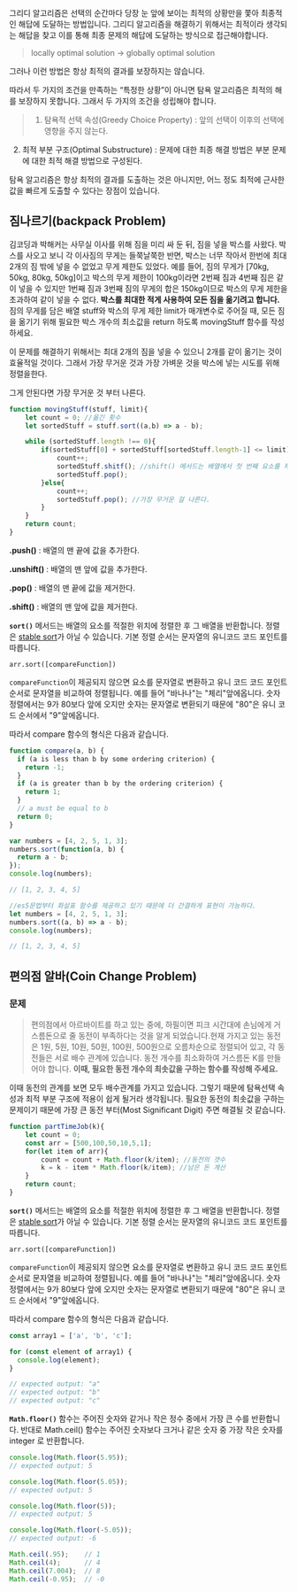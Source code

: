 그리디 알고리즘은 선택의 순간마다 당장 눈 앞에 보이는 최적의 상황만을 쫓아 최종적인 해답에 도달하는 방법입니다. 
그리디 알고리즘을 해결하기 위해서는 최적이라 생각되는 해답을 찾고 이를 통해 최종 문제의 해답에 도달하는 방식으로 접근해야합니다. 

> locally optimal solution → globally optimal solution 

그러나 이런 방법은 항상 최적의 결과를 보장하지는 않습니다. 

따라서 두 가지의 조건을 만족하는 “특정한 상황”이 아니면 탐욕 알고리즘은 최적의 해를 보장하지 못합니다. 그래서 두 가지의 조건을 성립해야 합니다. 

> 1. 탐욕적 선택 속성(Greedy Choice Property) : 앞의 선택이 이후의 선택에 영향을 주지 않는다. 
2. 최적 부분 구조(Optimal Substructure) : 문제에 대한 최종 해결 방법은 부분 문제에 대한 최적 해결 방법으로 구성된다. 

탐욕 알고리즘은 항상 최적의 결과를 도출하는 것은 아니지만, 어느 정도 최적에 근사한 값을 빠르게 도출할 수 있다는 장점이 있습니다. 

## 짐나르기(backpack Problem)
> 
김코딩과 박해커는 사무실 이사를 위해 짐을 미리 싸 둔 뒤, 짐을 넣을 박스를 사왔다. 박스를 사오고 보니 각 이사짐의 무게는 들쭉날쭉한 반면, 박스는 너무 작아서 한번에 최대 2개의 짐 밖에 넣을 수 없었고 무게 제한도 있었다.
예를 들어, 짐의 무게가 [70kg, 50kg, 80kg, 50kg]이고 박스의 무게 제한이 100kg이라면 2번째 짐과 4번째 짐은 같이 넣을 수 있지만 1번째 짐과 3번째 짐의 무게의 합은 150kg이므로 박스의 무게 제한을 초과하여 같이 넣을 수 없다.
**박스를 최대한 적게 사용하여 모든 짐을 옮기려고 합니다.**
짐의 무게를 담은 배열 stuff와 박스의 무게 제한 limit가 매개변수로 주어질 때, 모든 짐을 옮기기 위해 필요한 박스 개수의 최소값을 return 하도록 movingStuff 함수를 작성하세요.

이 문제를 해결하기 위해서는 최대 2개의 짐을 넣을 수 있으니 2개를 같이 옮기는 것이 효율적일 것이다. 그래서 가장 무거운 것과 가장 가벼운 것을 박스에 넣는 시도를 위해 정렬을한다. 

그게 안된다면 가장 무거운 것 부터 나른다.

```jsx
function movingStuff(stuff, limit){
	let count = 0; //옮긴 횟수
	let sortedStuff = stuff.sort((a,b) => a - b);

	while (sortedStuff.length !== 0){
		if(sortedStuff[0] + sortedStuff[sortedStuff.length-1] <= limit){
			count++;
			sortedStuff.shitf(); //shift() 메서드는 배열에서 첫 번째 요소를 제거하고, 제거된 요소를 반환합니다. 이 메서드는 배열의 길이를 변하게 합니다.
			sortedStuff.pop();
		}else{
			count++;
			sortedStuff.pop(); //가장 무거운 걸 나른다.
		}
	}
	return count;
}
```

**.push()** : 배열의 맨 끝에 값을 추가한다.

**.unshift()** : 배열의 맨 앞에 값을 추가한다.

**.pop()** : 배열의 맨 끝에 값을 제거한다.

**.shift()** : 배열의 맨 앞에 값을 제거한다.

**`sort()`** 메서드는 배열의 요소를 적절한 위치에 정렬한 후 그 배열을 반환합니다. 정렬은 [stable sort](https://en.wikipedia.org/wiki/Sorting_algorithm#Stability)가 아닐 수 있습니다. 기본 정렬 순서는 문자열의 유니코드 코드 포인트를 따릅니다.

`arr.sort([compareFunction])`

`compareFunction`이 제공되지 않으면 요소를 문자열로 변환하고 유니 코드 코드 포인트 순서로 문자열을 비교하여 정렬됩니다. 예를 들어 "바나나"는 "체리"앞에옵니다. 숫자 정렬에서는 9가 80보다 앞에 오지만 숫자는 문자열로 변환되기 때문에 "80"은 유니 코드 순서에서 "9"앞에옵니다.

따라서 compare 함수의 형식은 다음과 같습니다.

```jsx
function compare(a, b) {
  if (a is less than b by some ordering criterion) {
    return -1;
  }
  if (a is greater than b by the ordering criterion) {
    return 1;
  }
  // a must be equal to b
  return 0;
}
```

```jsx
var numbers = [4, 2, 5, 1, 3];
numbers.sort(function(a, b) {
  return a - b;
});
console.log(numbers);

// [1, 2, 3, 4, 5]

//es5문법부터 화살표 함수를 제공하고 있기 때문에 더 간결하게 표현이 가능하다. 
let numbers = [4, 2, 5, 1, 3];
numbers.sort((a, b) => a - b);
console.log(numbers);

// [1, 2, 3, 4, 5]
```

## 편의점 알바(Coin Change Problem)

### 문제

> 편의점에서 아르바이트를 하고 있는 중에, 하필이면 피크 시간대에 손님에게 거스름돈으로 줄 동전이 부족하다는 것을 알게 되었습니다.현재 가지고 있는 동전은 1원, 5원, 10원, 50원, 100원, 500원으로 오름차순으로 정렬되어 있고, 각 동전들은 서로 배수 관계에 있습니다.
동전 개수를 최소화하여 거스름돈 K를 만들어야 합니다. **이때, 필요한 동전 개수의 최솟값을 구하는 함수를 작성해 주세요.**

이때 동전의 관계를 보면 모두 배수관계를 가지고 있습니다. 그렇기 때문에 탐욕선택 속성과 최적 부분 구조에 적용이 쉽게 될거라 생각됩니다. 필요한 동전의 최솟값을 구하는 문제이기 때문에 가장 큰 동전 부터(Most Significant Digit) 주면 해결될 것 같습니다.

```jsx
function partTimeJob(k){
	let count = 0; 
	const arr = [500,100,50,10,5,1];
	for(let item of arr){
		count = count + Math.floor(k/item); //동전의 갯수
		k = k - item * Math.floor(k/item); //남은 돈 계산
	}
	return count; 
}
```
**`sort()`** 메서드는 배열의 요소를 적절한 위치에 정렬한 후 그 배열을 반환합니다. 정렬은 [stable sort](https://en.wikipedia.org/wiki/Sorting_algorithm#Stability)가 아닐 수 있습니다. 기본 정렬 순서는 문자열의 유니코드 코드 포인트를 따릅니다.

`arr.sort([compareFunction])`

`compareFunction`이 제공되지 않으면 요소를 문자열로 변환하고 유니 코드 코드 포인트 순서로 문자열을 비교하여 정렬됩니다. 예를 들어 "바나나"는 "체리"앞에옵니다. 숫자 정렬에서는 9가 80보다 앞에 오지만 숫자는 문자열로 변환되기 때문에 "80"은 유니 코드 순서에서 "9"앞에옵니다.

따라서 compare 함수의 형식은 다음과 같습니다.

```jsx
const array1 = ['a', 'b', 'c'];

for (const element of array1) {
  console.log(element);
}

// expected output: "a"
// expected output: "b"
// expected output: "c"
```

**`Math.floor()`** 함수는 주어진 숫자와 같거나 작은 정수 중에서 가장 큰 수를 반환합니다. 반대로 Math.ceil() 함수는 주어진 숫자보다 크거나 같은 숫자 중 가장 작은 숫자를 integer 로 반환합니다.

```jsx
console.log(Math.floor(5.95));
// expected output: 5

console.log(Math.floor(5.05));
// expected output: 5

console.log(Math.floor(5));
// expected output: 5

console.log(Math.floor(-5.05));
// expected output: -6

Math.ceil(.95);    // 1
Math.ceil(4);      // 4
Math.ceil(7.004);  // 8
Math.ceil(-0.95);  // -0
```

